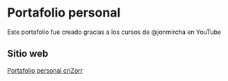 # Portafolio personal

Este portafolio fue creado gracias a los cursos de @jonmircha en YouTube

## Sitio web

[Portafolio personal criZorr](https://crizorr.github.io/portfolio)
